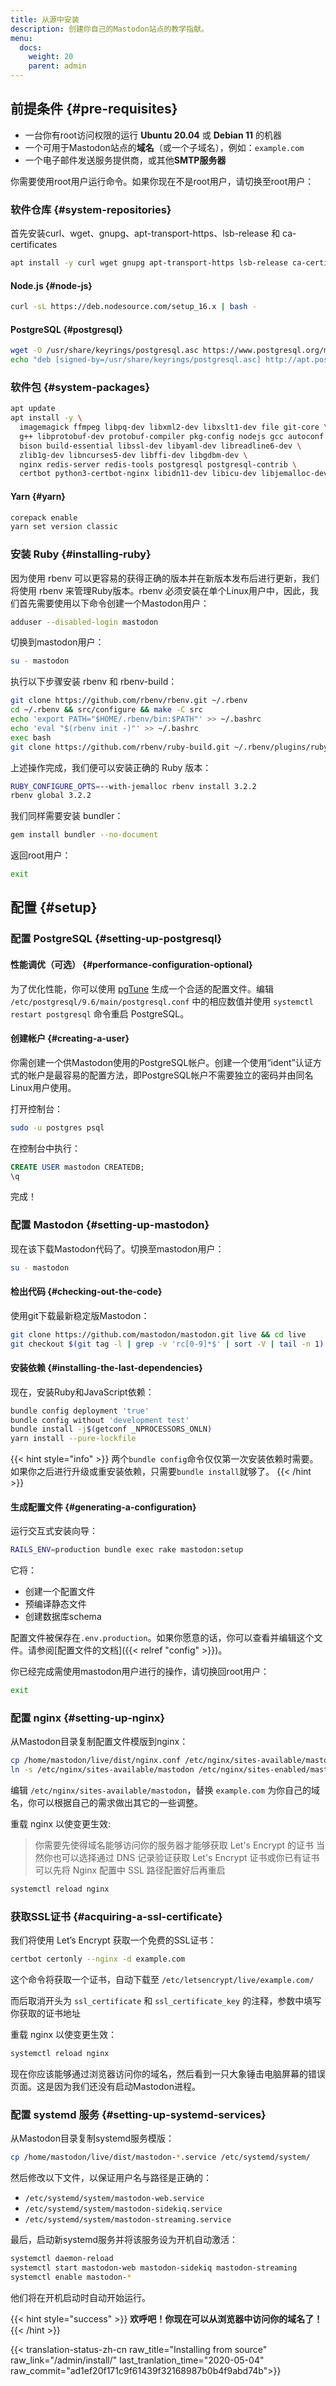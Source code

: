 ```yaml
---
title: 从源中安装
description: 创建你自己的Mastodon站点的教学指献。
menu:
  docs:
    weight: 20
    parent: admin
---
```


## 前提条件 {#pre-requisites}

* 一台你有root访问权限的运行 **Ubuntu 20.04** 或 **Debian 11** 的机器
* 一个可用于Mastodon站点的**域名**（或一个子域名），例如：`example.com`
* 一个电子邮件发送服务提供商，或其他**SMTP服务器**

你需要使用root用户运行命令。如果你现在不是root用户，请切换至root用户：

### 软件仓库 {#system-repositories}

首先安装curl、wget、gnupg、apt-transport-https、lsb-release 和 ca-certificates

```bash
apt install -y curl wget gnupg apt-transport-https lsb-release ca-certificates
```

#### Node.js {#node-js}

```bash
curl -sL https://deb.nodesource.com/setup_16.x | bash -
```

#### PostgreSQL {#postgresql}

```bash
wget -O /usr/share/keyrings/postgresql.asc https://www.postgresql.org/media/keys/ACCC4CF8.asc
echo "deb [signed-by=/usr/share/keyrings/postgresql.asc] http://apt.postgresql.org/pub/repos/apt $(lsb_release -cs)-pgdg main" > /etc/apt/sources.list.d/postgresql.list
```

### 软件包 {#system-packages}

```bash
apt update
apt install -y \
  imagemagick ffmpeg libpq-dev libxml2-dev libxslt1-dev file git-core \
  g++ libprotobuf-dev protobuf-compiler pkg-config nodejs gcc autoconf \
  bison build-essential libssl-dev libyaml-dev libreadline6-dev \
  zlib1g-dev libncurses5-dev libffi-dev libgdbm-dev \
  nginx redis-server redis-tools postgresql postgresql-contrib \
  certbot python3-certbot-nginx libidn11-dev libicu-dev libjemalloc-dev
```

#### Yarn {#yarn}

```bash
corepack enable
yarn set version classic
```

### 安装 Ruby {#installing-ruby}

因为使用 rbenv 可以更容易的获得正确的版本并在新版本发布后进行更新，我们将使用 rbenv 来管理Ruby版本。rbenv 必须安装在单个Linux用户中，因此，我们首先需要使用以下命令创建一个Mastodon用户：

```bash
adduser --disabled-login mastodon
```

切换到mastodon用户：

```bash
su - mastodon
```

执行以下步骤安装 rbenv 和 rbenv-build：

```bash
git clone https://github.com/rbenv/rbenv.git ~/.rbenv
cd ~/.rbenv && src/configure && make -C src
echo 'export PATH="$HOME/.rbenv/bin:$PATH"' >> ~/.bashrc
echo 'eval "$(rbenv init -)"' >> ~/.bashrc
exec bash
git clone https://github.com/rbenv/ruby-build.git ~/.rbenv/plugins/ruby-build
```

上述操作完成，我们便可以安装正确的 Ruby 版本：

```bash
RUBY_CONFIGURE_OPTS=--with-jemalloc rbenv install 3.2.2
rbenv global 3.2.2
```

我们同样需要安装 bundler：

```bash
gem install bundler --no-document
```

返回root用户：

```bash
exit
```

## 配置 {#setup}

### 配置 PostgreSQL {#setting-up-postgresql}

#### 性能调优（可选） {#performance-configuration-optional}

为了优化性能，你可以使用 [pgTune](https://pgtune.leopard.in.ua/#/) 生成一个合适的配置文件。编辑 `/etc/postgresql/9.6/main/postgresql.conf` 中的相应数值并使用 `systemctl restart postgresql` 命令重启 PostgreSQL。

#### 创建帐户 {#creating-a-user}

你需创建一个供Mastodon使用的PostgreSQL帐户。创建一个使用“ident”认证方式的帐户是最容易的配置方法，即PostgreSQL帐户不需要独立的密码并由同名Linux用户使用。

打开控制台：

```bash
sudo -u postgres psql
```

在控制台中执行：

```sql
CREATE USER mastodon CREATEDB;
\q
```

完成！

### 配置 Mastodon {#setting-up-mastodon}

现在该下载Mastodon代码了。切换至mastodon用户：

```bash
su - mastodon
```

#### 检出代码 {#checking-out-the-code}

使用git下载最新稳定版Mastodon：

```bash
git clone https://github.com/mastodon/mastodon.git live && cd live
git checkout $(git tag -l | grep -v 'rc[0-9]*$' | sort -V | tail -n 1)
```

#### 安装依赖 {#installing-the-last-dependencies}

现在，安装Ruby和JavaScript依赖：

```bash
bundle config deployment 'true'
bundle config without 'development test'
bundle install -j$(getconf _NPROCESSORS_ONLN)
yarn install --pure-lockfile
```

{{< hint style="info" >}}
两个`bundle config`命令仅仅第一次安装依赖时需要。如果你之后进行升级或重安装依赖，只需要`bundle install`就够了。
{{< /hint >}}

#### 生成配置文件 {#generating-a-configuration}

运行交互式安装向导：

```bash
RAILS_ENV=production bundle exec rake mastodon:setup
```

它将：

* 创建一个配置文件
* 预编译静态文件
* 创建数据库schema

配置文件被保存在`.env.production`。如果你愿意的话，你可以查看并编辑这个文件。请参阅[配置文件的文档]({{< relref "config" >}})。

你已经完成需使用mastodon用户进行的操作，请切换回root用户：

```bash
exit
```

### 配置 nginx {#setting-up-nginx}

从Mastodon目录复制配置文件模版到nginx：

```bash
cp /home/mastodon/live/dist/nginx.conf /etc/nginx/sites-available/mastodon
ln -s /etc/nginx/sites-available/mastodon /etc/nginx/sites-enabled/mastodon
```

编辑 `/etc/nginx/sites-available/mastodon`，替换 `example.com` 为你自己的域名，你可以根据自己的需求做出其它的一些调整。

重载 nginx 以使变更生效:

> 你需要先使得域名能够访问你的服务器才能够获取 Let's Encrypt 的证书
> 当然你也可以选择通过 DNS 记录验证获取 Let's Encrypt 证书或你已有证书可以先将 Nginx 配置中 SSL 路径配置好后再重启

```bash
systemctl reload nginx
```

### 获取SSL证书 {#acquiring-a-ssl-certificate}


我们将使用 Let’s Encrypt 获取一个免费的SSL证书：

```bash
certbot certonly --nginx -d example.com
```

这个命令将获取一个证书，自动下载至 `/etc/letsencrypt/live/example.com/`

而后取消开头为 `ssl_certificate` 和 `ssl_certificate_key` 的注释，参数中填写你获取的证书地址

重载 nginx 以使变更生效：

```bash
systemctl reload nginx
```

现在你应该能够通过浏览器访问你的域名，然后看到一只大象锤击电脑屏幕的错误页面。这是因为我们还没有启动Mastodon进程。

### 配置 systemd 服务 {#setting-up-systemd-services}

从Mastodon目录复制systemd服务模版：

```bash
cp /home/mastodon/live/dist/mastodon-*.service /etc/systemd/system/
```

然后修改以下文件，以保证用户名与路径是正确的：

* `/etc/systemd/system/mastodon-web.service`
* `/etc/systemd/system/mastodon-sidekiq.service`
* `/etc/systemd/system/mastodon-streaming.service`

最后，启动新systemd服务并将该服务设为开机自动激活：

```bash
systemctl daemon-reload
systemctl start mastodon-web mastodon-sidekiq mastodon-streaming
systemctl enable mastodon-*
```

他们将在开机启动时自动开始运行。

{{< hint style="success" >}}
**欢呼吧！你现在可以从浏览器中访问你的域名了！**
{{< /hint >}}

{{< translation-status-zh-cn raw_title="Installing from source" raw_link="/admin/install/" last_tranlation_time="2020-05-04" raw_commit="ad1ef20f171c9f61439f32168987b0b4f9abd74b">}}
